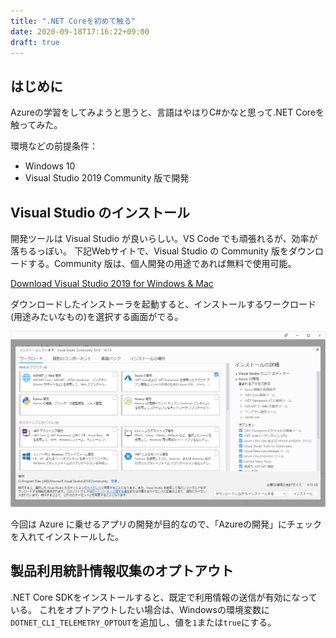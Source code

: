 ```yaml
---
title: ".NET Coreを初めて触る"
date: 2020-09-18T17:16:22+09:00
draft: true
---
```


## はじめに
Azureの学習をしてみようと思うと、言語はやはりC#かなと思って.NET Coreを触ってみた。

環境などの前提条件：

* Windows 10
* Visual Studio 2019 Community 版で開発

## Visual Studio のインストール
開発ツールは Visual Studio が良いらしい。VS Code でも頑張れるが、効率が落ちるっぽい。
下記Webサイトで、Visual Studio の Community 版をダウンロードする。Community 版は、個人開発の用途であれば無料で使用可能。

[Download Visual Studio 2019 for Windows & Mac](https://visualstudio.microsoft.com/ja/downloads/)

ダウンロードしたインストーラを起動すると、インストールするワークロード(用途みたいなもの)を選択する画面がでる。

![](2020-09-23-20-34-53.png)

今回は Azure に乗せるアプリの開発が目的なので、「Azureの開発」にチェックを入れてインストールした。

## 製品利用統計情報収集のオプトアウト
.NET Core SDKをインストールすると、既定で利用情報の送信が有効になっている。
これをオプトアウトしたい場合は、Windowsの環境変数に`DOTNET_CLI_TELEMETRY_OPTOUT`を追加し、値を`1`または`true`にする。



